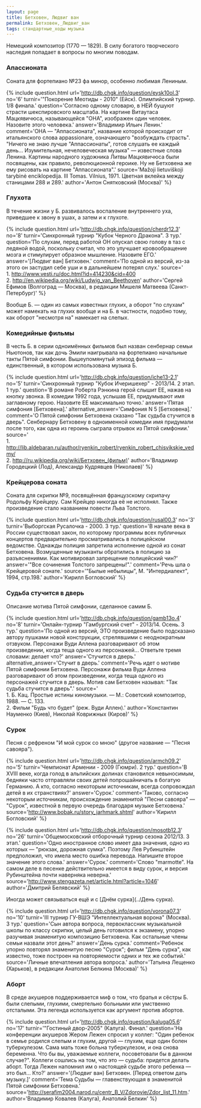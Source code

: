```yaml
---
layout: page
title: Бетховен, Людвиг ван
permalink: Бетховен,_Людвиг_ван
tags: стандартные_ходы музыка
---
```

Немецкий композитор (1770 — 1829). В силу богатого творческого наследия попадает в вопросы по многим поводам.

### Апассионата  

Соната для фортепиано №23 фа минор, особенно любимая Лениным.

{% include question.html
url='http://db.chgk.info/question/eysk10ol.3'
no='6'
turnir='"Покорение Меотиды - 2010" (Ейск). Олимпийский турнир. 1/8 финала.'
question='Согласно одному словарю, в НЕЙ бушуют страсти шекспировского масштаба. На картине Витаутаса Мацкявичюса, называющейся "ОНА", изображен один человек. Назовите этого человека.'
answer='Владимир Ильич Ленин.'
comment='ОНА — "Аппассионата", название которой происходит от итальянского слова appassionare, означающего "возбуждать страсть". "Ничего не знаю лучше "Аппассионаты", готов слушать ее каждый день... Изумительная, нечеловеческая музыка" — известные слова Ленина. Картины народного художника Литвы Мацкявичюса были посвящены, как правило, революционной героике. Ну не Бетховена же ему рисовать на картине "Аппассионата".'
source='Mažoji lietuviškoji tarybinė enciklopedija. III Tomas. Vilnius, 1971. Цветная вклейка между станицами 288 и 289.'
author='Антон Снятковский (Москва)'
 %}

### Глухота 

В течение жизни у Б. развивалось воспаление внутреннего уха, приведшее к звону в ушах, а затем и к глухоте.

{% include question.html
url='http://db.chgk.info/question/cherdr12.3'
no='8'
turnir='Синхронный турнир "Кубок Черного Дракона". 3 тур.'
question='По слухам, перед работой ОН опускал свою голову в таз с ледяной водой, поскольку считал, что это улучшает кровообращение мозга и стимулирует образное мышление. Назовите ЕГО.'
answer='[Людвиг ван] Бетховен.'
comment='По одной из версий, из-за этого он застудил себе уши и в дальнейшем потерял слух.'
source='<br>1. http://www.vesti.ru/doc.html?id=414230&cid=400 
    <br>2. http://en.wikipedia.org/wiki/Ludwig_van_Beethoven'
author='Сергей Ефимов (Волгоград — Москва), в редакции Мишеля Матвеева (Санкт-Петербург)'
 %}

Вообще Б. — один из самых известных глухих, а оборот "по слухам" может намекать на глухих вообще и на Б. в частности, подобно тому, как оборот "несмотря на" намекает на слепых.

### Комедийные фильмы 

В честь Б. в серии одноимённых фильмов был назван сенбернар семьи Ньютонов, так как дочь Эмили наигрывала на фортепиано начальные такты Пятой симфонии. Вышеупомянутый эпизод фильма — единственный, в котором использована музыка Б.

{% include question.html
url='http://db.chgk.info/question/iche13-2.1'
no='5'
turnir='Синхронный турнир "Кубок Ичеришехер" - 2013/14. 2 этап. 1 тур.'
question='В романе Роберта Рэнкина герой слышит ЕЕ, нажав на кнопку звонка. В комедии 1992 года, услышав ЕЕ, придумывают имя заглавному герою. Назовите ЕЕ максимально точно.'
answer='Пятая симфония [Бетховена].'
alternative_answer='Симфония N 5 [Бетховена].'
comment='О Пятой симфонии Бетховена сказано "Так судьба стучится в дверь". Сенбернару Бетховену в одноименной комедии имя придумали после того, как одна из героинь сыграла отрывок из Пятой симфонии.'
source='<br>1. http://lib.aldebaran.ru/author/ryenkin_robert/ryenkin_robert_chisvikskie_vedmy/ 
    <br>2. http://ru.wikipedia.org/wiki/Бетховен_(фильм)'
author='Владимир Городецкий (Лод), Александр Кудрявцев (Николаев)'
 %}

### Крейцерова соната 
Соната для скрипки №9, посвящённая французскому скрипачу Родольфу Крейцеру. Сам Крейцер никогда её не исполнял. Также произведение стало названием повести Льва Толстого.

{% include question.html
url='http://db.chgk.info/question/rusal00.3'
no='3'
turnir='Выборгская Русалочка - 2000. 3 тур.'
question='В начале века в России существовал закон, по которому программы всех публичных концертов предварительно просматривались в полицейском ведомстве. Однажды полиция запретила исполнение одной из сонат Бетховена. Возмущенные музыканты обратились в полицию за разъяснениями. Как мотивировал запрещение полицейский чин?'
answer='"Все сочинения Толстого запрещены!".'
comment='Речь шла о Крейцеровой сонате.'
source='"Былые небылицы", М. "Интердиалект", 1994, стр.198.'
author='Кирилл Богловский'
 %}

### Судьба стучится в дверь 

Описание мотива Пятой симфонии, сделанное самим Б.

{% include question.html
url='http://db.chgk.info/question/gamb13o.4'
no='8'
turnir='Онлайн-турнир "Гамбургский счет" - 2013/14. Осень. 3 тур.'
question='По одной из версий, ЭТО произведение было подсказано автору пушками новой конструкции, стрелявшими с неоднократным отзвуком. Персонажи Вуди Аллена разговаривают об этом произведении, когда теща одного из персонажей... Ответьте тремя словами: делает что?'
answer='Стучится в дверь.'
alternative_answer='Стучит в дверь.'
comment='Речь идет о мотиве Пятой симфонии Бетховена. Персонажи фильма Вуди Аллена разговаривают об этом произведении, когда теща одного из персонажей стучится в дверь. Мотив сам Бетховен называл: "Так судьба стучится в дверь".'
source='<br>1. Б. Кац. Простые истины киномузыки. — М.: Советский композитор, 1988. — С. 133. 
    <br>2. Фильм "Будь что будет" (реж. Вуди Аллен).'
author='Константин Науменко (Киев), Николай Коврижных (Киров)'
 %}

### Сурок 

Песня с рефреном "И мой сурок со мною" (другое название — "Песня савояра"). 

{% include question.html
url='http://db.chgk.info/question/armch09.2'
no='5'
turnir='Чемпионат Армении - 2009 (Гюмри). 2 тур.'
question='В XVIII веке, когда голод в альпийских долинах становился невыносимым, бедняки часто отправляли своих детей попрошайничать в богатую Германию. А кто, согласно некоторым источникам, всегда сопровождал детей в их странствиях?'
answer='Сурок.'
comment='Таково, согласно некоторым источникам, происхождение знаменитой "Песни савояра" — "Сурок", известной в первую очередь благодаря музыке Бетховена.'
source='http://www.bobak.ru/story_jarhmark.shtml'
author='Кирилл Богловский'
 %}

{% include question.html
url='http://db.chgk.info/question/mosotb12.3'
no='26'
turnir='Общемосковский отборочный турнир сезона 2012/13. 3 этап.'
question='Одно иностранное слово имеет два значения, одно из которых — "рюкзак, дорожная сумка". Поэтому Лев Рубинштейн предположил, что имела место ошибка перевода. Напишите второе значение этого слова.'
answer='Сурок.'
comment='Слово "marmotte". На самом деле в песенке действительно имеется в виду сурок, и версия Рубинштейна почти наверняка неверна.'
source='http://www.stengazeta.net/article.html?article=1046'
author='Дмитрий Белявский'
 %}

Иногда может связываться ещё и с [Днём сурка](../День сурка).

{% include question.html
url='http://db.chgk.info/question/vorona07.3'
no='10'
turnir='III турнир ГУ-ВШЭ "Интеллектуальная ворона" (Москва). 3 тур.'
question='Сын автора вопроса, первоклассник музыкальной школы по классу скрипки, целый день готовился к экзамену, упорно разучивая знаменитую композицию Бетховена. Как остальные члены семьи назвали этот день?'
answer='День сурка.'
comment='Ребенок упорно повторял знаменитую песню "Сурок"; фильм "День сурка", как известно, тоже построен на повторяемости одних и тех же событий.'
source='Личные впечатления автора вопроса.'
author='Татьяна Лещенко (Харьков), в редакции Анатолия Белкина (Москва)'
 %}

### Аборт 

В среде акушеров поддерживается миф о том, что братья и сёстры Б. были слепыми, глухими, смертельно больными или умственно отсталыми. Эта легенда используется как аргумент против абортов.

{% include question.html
url='http://db.chgk.info/question/kaluga05.6'
no='17'
turnir='"Гостиный двор-2005" (Калуга). Финал.'
question='На конференции акушеров Жером Лежен спросил у коллег: "Один ребенок в семье родился слепым и глухим, другой — глухим, еще один болен туберкулезом. Сама мать тоже больна туберкулезом, и она снова беременна. Что бы вы, уважаемые коллеги, посоветовали бы в данном случае?". Коллеги сошлись на том, что это — судьба: придется делать аборт. Тогда Лежен напомнил им о настоящей судьбе этого ребенка — это был... Кто?'
answer='(Людвиг ван) Бетховен. [Перед ответом дать музыку.]'
comment='Тема Судьбы — главенствующая в знаменитой Пятой симфонии Бетховена.'
source='http://serafim2004.narod.ru/centr_B_V/Zdorovie/Zdor_list_11.htm.'
author='Владимир Ковалев (Калуга), Анатолий Белкин'
 %}

 